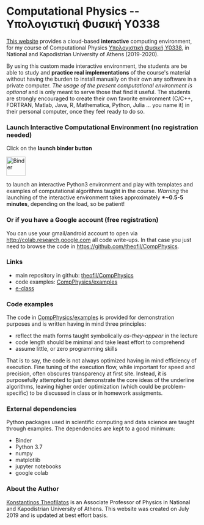 # Computational Physics -- Υπολογιστική Φυσική Y0338

[This website](https://theofil.github.io/CompPhysics/) provides a cloud-based **interactive** computing environment, for my course of Computational Physics [Υπολογιστική Φυσική Υ0338](https://eclass.uoa.gr/modules/document/?course=PHYS192), in National and Kapodistrian University of Athens (2019-2020). 

By using this custom made interactive environment, the students are be able to study and **practice real implementations** of the course's material 
without having the burden to install manually on their own any software in a private computer.
*The usage of the present computational environment is optional* and is only meant to serve those that find it useful. 
The students are strongly encouraged to create their own favorite environment (C/C++, FORTRAN, Matlab, Java, R, Mathematica, Python, Julia ... you name it) in their personal computer, once they feel ready to do so.

### Launch Interactive Computational Environment (no registration needed)
Click on the **launch binder button** 

<a href="https://mybinder.org/v2/gh/theofil/CompPhysics/master"><img border="0" alt="Binder" src="https://mybinder.org/badge_logo.svg" height="50"> </a>

to launch an interactive Python3 environment and play with templates and examples of computational algorithms taught in the course.
*Warning* the launching of the interactive environment takes approximately <b>*~0.5-5 minutes</b>, depending on the load, so be patient!

### Or if you have a Google account (free registration)
You can use your gmail/android account to open via http://colab.research.google.com all code write-ups. 
In that case you just need to browse the code in https://github.com/theofil/CompPhysics.

### Links
   * main repository in github: [theofil/CompPhysics](https://github.com/theofil/CompPhysics/) 
   * code examples: [CompPhysics/examples](https://github.com/theofil/CompPhysics/tree/master/examples)
   * [e-class](https://eclass.uoa.gr/modules/document/?course=PHYS192) 

### Code examples 
The code in [CompPhysics/examples](https://github.com/theofil/CompPhysics/tree/master/examples) is provided for demonstration purposes and is written having in mind three principles:

   * reflect the math forms taught symbolically *as-they-appear* in the lecture
   * code length should be minimal and take least effort to comprehend
   * assume little, or zero programming skills 
   
That is to say, the code is not always optimized having in mind efficiency of execution. 
Fine tuning of the execution flow, while important for speed and precision, often obscures transparency at first site.
Instead, it is purposefully attempted to just demonstrate the core ideas of the underline algorithms, leaving 
higher order optimization (which could be problem-specific) to be discussed in class or in homework assigments.

### External dependencies
Python packages used in scientific computing and data science are taught through examples. 
The dependencies are kept to a good minimum:

 * Binder
 * Python 3.7
 * numpy
 * matplotlib
 * jupyter notebooks
 * google colab


### About the Author
[Konstantinos Theofilatos](http://theofil.web.cern.ch) is an Associate Professor of Physics in National and Kapodistrian University of Athens.
This website was created on July 2019 and is updated at best effort basis.


